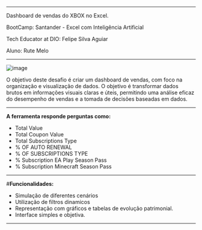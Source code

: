 ***
Dashboard de vendas do XBOX no Excel.

BootCamp: Santander - Excel com Inteligência Artificial

Tech Educator at DIO: Felipe Silva Aguiar

Aluno: Rute Melo

****
![image](https://github.com/user-attachments/assets/0baf3b50-fb30-4e55-b6d7-238dcc87ddd9)


O objetivo deste desafio é criar um dashboard de vendas, com foco na organização e visualização de dados. O objetivo é transformar dados brutos em informações visuais claras e úteis, permitindo uma análise eficaz do desempenho de vendas e a tomada de decisões baseadas em dados.

***


**A ferramenta responde perguntas como:**

- Total Value
- Total Coupon Value
- Total Subscriptions Type
- % OF AUTO RENEWAL
- % OF SUBSCRIPTIONS TYPE
- % Subscription EA Play Season Pass
- % Subscription Minecraft Season Pass

***
#**Funcionalidades:**

* Simulação de diferentes cenários
* Utilização de filtros dinamicos
* Representação com gráficos e tabelas de evolução patrimonial.
* Interface simples e objetiva.
***
